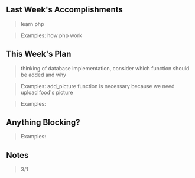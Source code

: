 ## Last Week's Accomplishments

> learn php

> Examples: how php work
> 

## This Week's Plan

> thinking of database implementation, consider which function should be added and why

> Examples: add_picture function is necessary because we need upload food's picture

> Examples: 

## Anything Blocking?

> 

> Examples: 

## Notes

> 3/1
